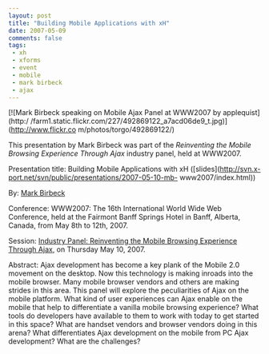 ```yaml
---
layout: post
title: "Building Mobile Applications with xH"
date: 2007-05-09
comments: false
tags:
 - xh
 - xforms
 - event
 - mobile
 - mark birbeck
 - ajax
---
```

[![Mark Birbeck speaking on Mobile Ajax Panel at WWW2007 by applequist](http:/
/farm1.static.flickr.com/227/492869122_a7acd06de9_t.jpg)](http://www.flickr.co
m/photos/torgo/492869122/)

This presentation by Mark Birbeck was part of the _Reinventing the Mobile
Browsing Experience Through Ajax_ industry panel, held at WWW2007.

<!-- more -->

  
Presentation title: Building Mobile Applications with xH
([slides](http://svn.x-port.net/svn/public/presentations/2007-05-10-mb-
www2007/index.html))

  
By: [Mark Birbeck](/mark-birbeck)

  
Conference: WWW2007: The 16th International World Wide Web Conference, held at
the Fairmont Banff Springs Hotel in Banff, Alberta, Canada, from May 8th to
12th, 2007.

  
Session: [Industry Panel: Reinventing the Mobile Browsing Experience Through
Ajax](http://www2007.org/industrytopic2.php), on Thursday May 10, 2007.

  
Abstract: Ajax development has become a key plank of the Mobile 2.0 movement
on the desktop. Now this technology is making inroads into the mobile browser.
Many mobile browser vendors and others are making strides in this area. This
panel will explore the peculiarities of Ajax on the mobile platform. What kind
of user experiences can Ajax enable on the mobile that help to differentiate a
vanilla mobile browsing experience? What tools do developers have available to
them to work with today to get started in this space? What are handset vendors
and browser vendors doing in this arena? What differentiates Ajax development
on the mobile from PC Ajax development? What are the challenges?

